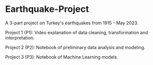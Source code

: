 # Earthquake-Project
A 3-part project on Turkey's earthquakes from 1915 - May 2023.

Project 1 (P1): Video explanation of data cleaning, transformation and interpretation.

Project 2 (P2): Notebook of preliminary data analysis and modeling.

Project 3 (P3): Notebook of Machine Learning models.
